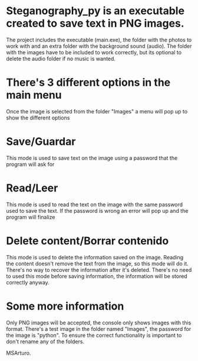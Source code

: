 # Steganography_py is an executable created to save text in PNG images.
The project includes the executable (main.exe), the folder with the photos to work with and an extra folder with the background sound (audio).
The folder with the images have to be included to work correctly, but its optional to delete the audio folder if no music is wanted.

# There's 3 different options in the main menu
Once the image is selected from the folder "Images" a menu will pop up to show the different options

# Save/Guardar
This mode is used to save text on the image using a password that the program will ask for

# Read/Leer
This mode is used to read the text on the image with the same password used to save the text.
If the password is wrong an error will pop up and the program will finalize 

# Delete content/Borrar contenido
This mode is used to delete the information saved on the image. Reading the content doesn't remove the text from the image, so this mode will do it. There's no way to recover the information after it's deleted. There's no need to used this mode before saving information, the information will be stored correctly anyway.

# Some more information
Only PNG images will be accepted, the console only shows images with this format.
There's a test image in the folder named "Images", the password for the image is "python".
To ensure the correct functionality is important to don't rename any of the folders.

MSArturo.

